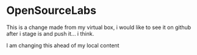 # OpenSourceLabs

This is a change made from my virtual box, i would like to see it on github after i stage is and push it... i think.

I am changing this ahead of my local content
